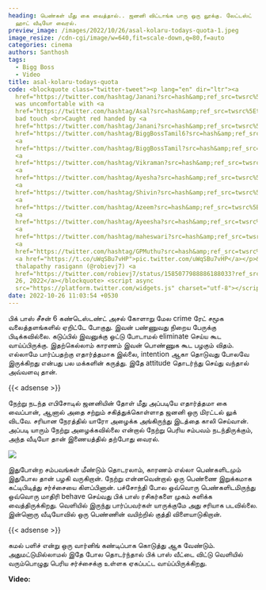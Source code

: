 ```yaml
---
heading: பெண்கள் மீது கை வைத்தால்.. ஜனனி விட்டாங்க பாரு ஒரு லூக்கு. லேட்டஸ்ட்
  ஹாட் வீடியோ வைரல்.
preview_image: /images/2022/10/26/asal-kolaru-todays-quota-1.jpeg
image_resize: /cdn-cgi/image/w=640,fit=scale-down,q=80,f=auto
categories: cinema
authors: Santhosh
tags:
  - Bigg Boss
  - Video
title: asal-kolaru-todays-quota
code: <blockquote class="twitter-tweet"><p lang="en" dir="ltr"><a
  href="https://twitter.com/hashtag/Janani?src=hash&amp;ref_src=twsrc%5Etfw">#Janani</a>
  was uncomfortable with <a
  href="https://twitter.com/hashtag/Asal?src=hash&amp;ref_src=twsrc%5Etfw">#Asal</a>
  bad touch <br>Caught red handed by <a
  href="https://twitter.com/hashtag/Janani?src=hash&amp;ref_src=twsrc%5Etfw">#Janani</a><a
  href="https://twitter.com/hashtag/BiggBossTamil6?src=hash&amp;ref_src=twsrc%5Etfw">#BiggBossTamil6</a>
  <a
  href="https://twitter.com/hashtag/BiggBossTamil?src=hash&amp;ref_src=twsrc%5Etfw">#BiggBossTamil</a>
  <a
  href="https://twitter.com/hashtag/Vikraman?src=hash&amp;ref_src=twsrc%5Etfw">#Vikraman</a>
  <a
  href="https://twitter.com/hashtag/Ayesha?src=hash&amp;ref_src=twsrc%5Etfw">#Ayesha</a>
  <a
  href="https://twitter.com/hashtag/Shivin?src=hash&amp;ref_src=twsrc%5Etfw">#Shivin</a>
  <a
  href="https://twitter.com/hashtag/Azeem?src=hash&amp;ref_src=twsrc%5Etfw">#Azeem</a>
  <a
  href="https://twitter.com/hashtag/Ayeesha?src=hash&amp;ref_src=twsrc%5Etfw">#Ayeesha</a>
  <a
  href="https://twitter.com/hashtag/maheswari?src=hash&amp;ref_src=twsrc%5Etfw">#maheswari</a>
  <a
  href="https://twitter.com/hashtag/GPMuthu?src=hash&amp;ref_src=twsrc%5Etfw">#GPMuthu</a>
  <a href="https://t.co/uWqSBu7vHP">pic.twitter.com/uWqSBu7vHP</a></p>&mdash;
  thalapathy rasigann (@robievj7) <a
  href="https://twitter.com/robievj7/status/1585077988886188033?ref_src=twsrc%5Etfw">October
  26, 2022</a></blockquote> <script async
  src="https://platform.twitter.com/widgets.js" charset="utf-8"></script>
date: 2022-10-26 11:03:54 +0530
---
```

பிக் பாஸ் சீசன் 6 கண்டெஸ்டண்ட் அசல் கோளாறு மேல crime ரேட் சமூக வலைத்தளங்களில் ஏறிட்டே போகுது. இவன் பண்ணுவது நிறைய பேருக்கு பிடிக்கவில்லை. கடுப்பில் இவனுக்கு ஒட்டு போடாமல் eliminate செய்ய கூட வாய்ப்பிருக்கு. இதற்கெல்லாம் காரணம் இவன் பொண்ணுக கூட பழகும் விதம். எல்லாமே பார்ப்பதற்கு எதார்த்தமாக இல்லை, intention ஆகா தொடுவது போலவே இருக்கிறது என்பது பல மக்களின் கருத்து. இதே attitude தொடர்ந்து செய்து வந்தால் அவ்வளவு தான்.

{{< adsense >}}

நேற்று நடந்த எபிசோடில் ஜனனியின் தோள் மீது அப்படியே எதார்த்தமா கை வைப்பான், ஆனால் அதை சற்றும் சகித்துக்கொள்ளாத ஜனனி ஒரு மிரட்டல் லுக் விடவே. சரியான நேரத்தில் யாரோ அழைக்க அங்கிருந்து இடத்தை காலி செய்வான். அப்படி யாரும் நேற்று அழைக்கவில்லை என்றால் நேற்று பெரிய சம்பவம் நடந்திருக்கும், அந்த வீடியோ தான் இணையத்தில் தற்போது வைரல்.

![](/images/2022/10/26/asal-kolaru-todays-quota.jpeg)

இதுபோன்ற சம்பவங்கள் மீண்டும் தொடரலாம், காரணம் எல்லா பெண்களிடமும் இதுபோல தான் பழகி வருகிறான். நேற்று  என்னவென்றால் ஒரு பெண்ணை இறுக்கமாக கட்டிபிடித்து சர்ச்சையை கிளப்பினான். பச்சோந்தி போல ஒவ்வொரு பெண்களிடமிருந்து ஒவ்வொரு மாதிரி behave செய்வது பிக் பாஸ் ரசிகர்களை முகம் சுளிக்க வைத்திருக்கிறது. வெளியில் இருந்து பார்ப்பவர்கள் யாருக்குமே அது சரியாக படவில்லை. இன்னொரு வீடியோவில் ஒரு பெண்ணின் வயிற்றில் குத்தி விளையாடுகிறான்.

{{< adsense >}}

கமல் பளிச் என்று ஒரு வார்னிங் கண்டிப்பாக கொடுத்து ஆக வேண்டும். அதுமட்டுமில்லாமல் இதே போல தொடர்ந்தால் பிக் பாஸ் வீட்டை விட்டு வெளியில் வரும்பொழுது பெரிய சர்ச்சைக்கு உள்ளக ஏகப்பட்ட வாய்ப்பிருக்கிறது.

**V﻿ideo:**